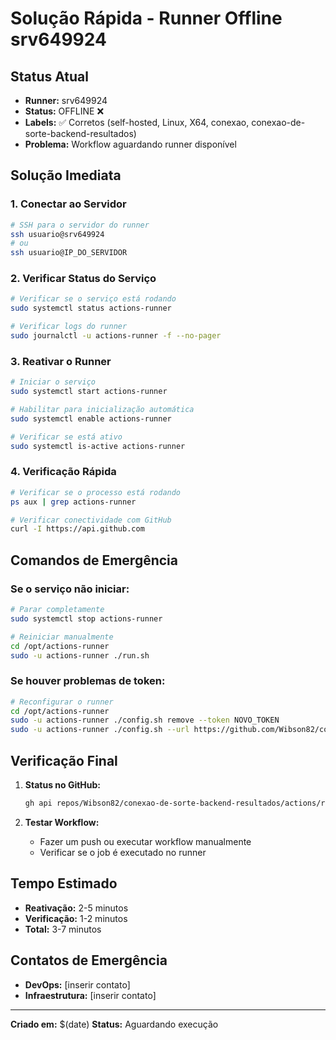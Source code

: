 # Solução Rápida - Runner Offline srv649924

## Status Atual
- **Runner:** srv649924
- **Status:** OFFLINE ❌
- **Labels:** ✅ Corretos (self-hosted, Linux, X64, conexao, conexao-de-sorte-backend-resultados)
- **Problema:** Workflow aguardando runner disponível

## Solução Imediata

### 1. Conectar ao Servidor
```bash
# SSH para o servidor do runner
ssh usuario@srv649924
# ou
ssh usuario@IP_DO_SERVIDOR
```

### 2. Verificar Status do Serviço
```bash
# Verificar se o serviço está rodando
sudo systemctl status actions-runner

# Verificar logs do runner
sudo journalctl -u actions-runner -f --no-pager
```

### 3. Reativar o Runner
```bash
# Iniciar o serviço
sudo systemctl start actions-runner

# Habilitar para inicialização automática
sudo systemctl enable actions-runner

# Verificar se está ativo
sudo systemctl is-active actions-runner
```

### 4. Verificação Rápida
```bash
# Verificar se o processo está rodando
ps aux | grep actions-runner

# Verificar conectividade com GitHub
curl -I https://api.github.com
```

## Comandos de Emergência

### Se o serviço não iniciar:
```bash
# Parar completamente
sudo systemctl stop actions-runner

# Reiniciar manualmente
cd /opt/actions-runner
sudo -u actions-runner ./run.sh
```

### Se houver problemas de token:
```bash
# Reconfigurar o runner
cd /opt/actions-runner
sudo -u actions-runner ./config.sh remove --token NOVO_TOKEN
sudo -u actions-runner ./config.sh --url https://github.com/Wibson82/conexao-de-sorte-backend-resultados --token NOVO_TOKEN --labels conexao,conexao-de-sorte-backend-resultados
```

## Verificação Final

1. **Status no GitHub:**
   ```bash
   gh api repos/Wibson82/conexao-de-sorte-backend-resultados/actions/runners --jq '.runners[] | select(.name == "srv649924") | {name: .name, status: .status}'
   ```

2. **Testar Workflow:**
   - Fazer um push ou executar workflow manualmente
   - Verificar se o job é executado no runner

## Tempo Estimado
- **Reativação:** 2-5 minutos
- **Verificação:** 1-2 minutos
- **Total:** 3-7 minutos

## Contatos de Emergência
- **DevOps:** [inserir contato]
- **Infraestrutura:** [inserir contato]

---
**Criado em:** $(date)
**Status:** Aguardando execução